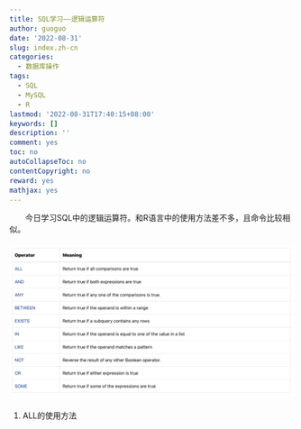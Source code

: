 ```yaml
---
title: SQL学习——逻辑运算符
author: guoguo
date: '2022-08-31'
slug: index.zh-cn
categories:
  - 数据库操作
tags:
  - SQL
  - MySQL
  - R
lastmod: '2022-08-31T17:40:15+08:00'
keywords: []
description: ''
comment: yes
toc: no
autoCollapseToc: no
contentCopyright: no
reward: yes
mathjax: yes
---
```


<p style="text-indent:2em;font-size:;font-family:;">
今日学习SQL中的逻辑运算符。和R语言中的使用方法差不多，且命令比较相似。
</p>

<!--more-->



#### ![](images/logical_operator.PNG)
1. ALL的使用方法



